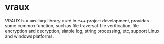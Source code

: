 # vraux
VRAUX is a auxiliary library used in c++ project development, provides some common function, such as file traversal, file verification, file encryption and decryption, simple log, string processing, etc, support Linux and windows platforms.
